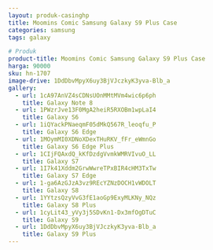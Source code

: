 ```yaml
---
layout: produk-casinghp
title: Moomins Comic Samsung Galaxy S9 Plus Case
categories: samsung
tags: galaxy

# Produk
product-title: Moomins Comic Samsung Galaxy S9 Plus Case
harga: 90000
sku: hn-1707
image-drive: 1DdDbvMpyX6uy3BjVJczkyK3yva-Blb_a
gallery:
  - url: 1cA97AnVZ4sCDNsUOnMMtMVm4wic6p6ph
    title: Galaxy Note 8
  - url: 1PWzrJve13F0MgA2heiR5RXOBm1wpLaI4
    title: Galaxy S6
  - url: 1iQYackPNaeqmF05dMkQ567R_leoqfu_P
    title: Galaxy S6 Edge
  - url: 1MOymMI0XDNoXDexTHuRKV_fFr_eWmnGo
    title: Galaxy S6 Edge Plus
  - url: 1CIjFQAxdQ_kKfDzdgVvmkWMRVIvuO_LL
    title: Galaxy S7
  - url: 1I7k41Xddm2GrwWwreTPxBIR4cHM3TxTw
    title: Galaxy S7 Edge
  - url: 1-ga6AzGJzA3vz9REcYZNzDOCH1vWDOLT
    title: Galaxy S8
  - url: 1YYtzsQzyVvG3fE1aoGp9ExyMLKNy_NQz
    title: Galaxy S8 Plus
  - url: 1cyLit43_yVy3j5SDvKn1-Dx3mfOgDTuC
    title: Galaxy S9
  - url: 1DdDbvMpyX6uy3BjVJczkyK3yva-Blb_a
    title: Galaxy S9 Plus
---
```

